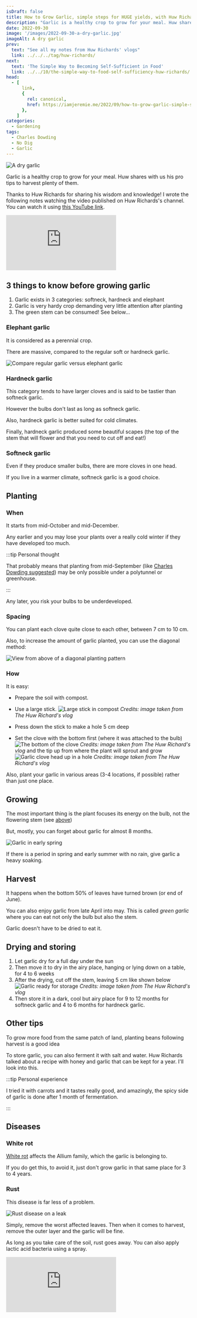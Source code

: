 ```yaml
---
isDraft: false
title: How to Grow Garlic, simple steps for HUGE yields, with Huw Richards
description: "Garlic is a healthy crop to grow for your meal. Huw shares with us his pro tips to harvest plenty of them."
date: 2022-09-30
image: '/images/2022-09-30-a-dry-garlic.jpg'
imageAlt: A dry garlic
prev:
  text: "See all my notes from Huw Richards' vlogs"
  link: ../../../tag/huw-richards/
next:
  text: 'The Simple Way to Becoming Self-Sufficient in Food'
  link: ../../10/the-simple-way-to-food-self-sufficiency-huw-richards/
head:
  - [
      link,
      {
        rel: canonical,
        href: https://iamjeremie.me/2022/09/how-to-grow-garlic-simple-steps-for-huge-yields-huw-richards/,
      },
    ]
categories:
  - Gardening
tags:
  - Charles Dowding
  - No Dig
  - Garlic
---
```


![A dry garlic](/images/2022-09-30-a-dry-garlic.jpg "Credits: image taken from Huw Richard's vlog")

Garlic is a healthy crop to grow for your meal. Huw shares with us his pro tips to harvest plenty of them.

<!-- more -->

Thanks to Huw Richards for sharing his wisdom and knowledge! I wrote the following notes watching the video published on Huw Richards's channel. You can watch it using [this YouTube link](https://www.youtube.com/watch?v=FmCBTd_qCh0).

<!-- markdownlint-disable MD033 -->
<p class="newsletter-wrapper"><iframe class="newsletter-embed" src="https://iamjeremie.substack.com/embed" frameborder="0" scrolling="no"></iframe></p>

## 3 things to know before growing garlic

1. Garlic exists in 3 categories: softneck, hardneck and elephant
2. Garlic is very hardy crop demanding very little attention after planting
3. The green stem can be consumed! See below...

### Elephant garlic

It is considered as a perennial crop.

There are massive, compared to the regular soft or hardneck garlic.

![Compare regular garlic versus elephant garlic](images/elephant-vs-regular-garlic.jpg "Credits: image taken from Huw Richard's vlog")

### Hardneck garlic

This category tends to have larger cloves and is said to be tastier than softneck garlic.

However the bulbs don't last as long as softneck garlic.

Also, hardneck garlic is better suited for cold climates.

Finally, hardneck garlic produced some beautiful scapes (the top of the stem that will flower and that you need to cut off and eat!)

### Softneck garlic

Even if they produce smaller bulbs, there are more cloves in one head.

If you live in a warmer climate, softneck garlic is a good choice.

## Planting

### When

It starts from mid-October and mid-December.

Any earlier and you may lose your plants over a really cold winter if they have developed too much.

:::tip Personal thought

That probably means that planting from mid-September (like [Charles Dowding suggested](../grow-garlic-easy-with-no-dig-tips-for-harvest-charles-dowding/index.md)) may be only possible under a polytunnel or greenhouse.

:::

Any later, you risk your bulbs to be underdeveloped.

### Spacing

You can plant each clove quite close to each other, between 7 cm to 10 cm.

Also, to increase the amount of garlic planted, you can use the diagonal method:

![View from above of a diagonal planting pattern](images/diagonal-planting.jpg "Credits: image taken from Huw Richard's vlog")

### How

It is easy:

- Prepare the soil with compost.
- Use a large stick. ![Large stick in compost](images/how-to-plant.jpg) _Credits: image taken from The Huw Richard's vlog_

- Press down the stick to make a hole 5 cm deep
- Set the clove with the bottom first (where it was attached to the bulb) ![The bottom of the clove](images/bottom-clove.jpg) _Credits: image taken from The Huw Richard's vlog_ and the tip up from where the plant will sprout and grow ![Garlic clove head up in a hole](images/garlic-clove-head-up-in-a-hole.jpg) _Credits: image taken from The Huw Richard's vlog_

Also, plant your garlic in various areas (3-4 locations, if possible) rather than just one place.

## Growing

The most important thing is the plant focuses its energy on the bulb, not the flowering stem (see [above](#hardneck-garlic))

But, mostly, you can forget about garlic for almost 8 months.

![Garlic in early spring](images/garlic-early-spring.jpg "Credits: image taken from Huw Richard's vlog")

If there is a period in spring and early summer with no rain, give garlic a heavy soaking.

## Harvest

It happens when the bottom 50% of leaves have turned brown (or end of June).

You can also enjoy garlic from late April into may. This is called _green garlic_ where you can eat not only the bulb but also the stem.

Garlic doesn't have to be dried to eat it.

## Drying and storing

1. Let garlic dry for a full day under the sun
2. Then move it to dry in the airy place, hanging or lying down on a table, for 4 to 6 weeks
3. After the drying, cut off the stem, leaving 5 cm like shown below ![Garlic ready for storage](images/garlic-ready-for-storage.jpg) _Credits: image taken from The Huw Richard's vlog_
4. Then store it in a dark, cool but airy place for 9 to 12 months for softneck garlic and 4 to 6 months for hardneck garlic.

## Other tips

To grow more food from the same patch of land, planting beans following harvest is a good idea

To store garlic, you can also ferment it with salt and water. Huw Richards talked about a recipe with honey and garlic that can be kept for a year. I'll look into this.

:::tip Personal experience

I tried it with carrots and it tastes really good, and amazingly, the spicy side of garlic is done after 1 month of fermentation.

:::

## Diseases

### White rot

[White rot](https://www.bing.com/search?q=white%20rot%20disease) affects the Allium family, which the garlic is belonging to.

If you do get this, to avoid it, just don't grow garlic in that same place for 3 to 4 years.

### Rust

This disease is far less of a problem.

![Rust disease on a leak](images/rust-disease.jpg "Credits: image taken from Huw Richard's vlog")

Simply, remove the worst affected leaves. Then when it comes to harvest, remove the outer layer and the garlic will be fine.

As long as you take care of the soil, rust goes away. You can also apply lactic acid bacteria using a spray.

<!-- markdownlint-disable MD033 -->
<p class="newsletter-wrapper"><iframe class="newsletter-embed" src="https://iamjeremie.substack.com/embed" frameborder="0" scrolling="no"></iframe></p>
